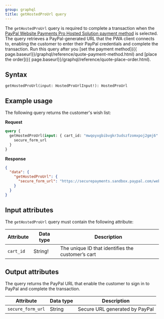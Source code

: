 ```yaml
---
group: graphql
title: getHostedProUrl query
---
```


The `getHostedProUrl` query is required to complete a transaction when the [PayPal Website Payments Pro Hosted Solution payment method]({{page.baseurl}}/graphql/payment-methods/hosted-pro.html) is selected. The query retrieves a PayPal-generated URL that the PWA client connects to, enabling the customer to enter their PayPal credentials and complete the transaction. Run this query after you [set the payment method]({{ page.baseurl}}/graphql/reference/quote-payment-method.html) and [place the order]({{ page.baseurl}}/graphql/reference/quote-place-order.html).

## Syntax

`getHostedProUrl(input: HostedProUrlInput!): HostedProUrl`

## Example usage

The following query returns the customer's wish list:

**Request**

```graphql
query {
  getHostedProUrl(input: { cart_id: "mwqoyxgbibvgkr3udszfzomxpoj2gmj6" }) {
    secure_form_url
  }
}
```

**Response**

```json
{
  "data": {
    "getHostedProUrl": {
      "secure_form_url": "https://securepayments.sandbox.paypal.com/webapps/HostedSoleSolutionApp/webflow/sparta/hostedSoleSolutionProcess?hosted_button_id=HSSS-iKGrv2XMlHcGGj8u.hlOHA2AeoQHcIQOvoqTEbvgBlKTLXcS8tAg0BRg1AklvfIhU5ip0g"
    }
  }
}
```

## Input attributes

The `getHostedProUrl` query must contain the following attribute:

Attribute | Data type | Description
--- | --- | ---
`cart_id` | String! | The unique ID that identifies the customer’s cart

## Output attributes

The query returns the PayPal URL that enable the customer to sign in to PayPal and complete the transaction.

Attribute | Data type | Description
--- | --- | ---
`secure_form_url` | String | Secure URL generated by PayPal
